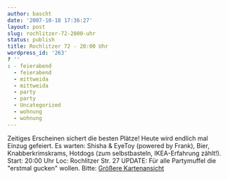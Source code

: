```yaml
---
author: bascht
date: '2007-10-18 17:36:27'
layout: post
slug: rochlitzer-72-2000-uhr
status: publish
title: Rochlitzer 72 - 20:00 Uhr
wordpress_id: '263'
? ''
: - feierabend
  - feierabend
  - mittweida
  - mittweida
  - party
  - party
  - Uncategorized
  - wohnung
  - wohnung
---
```


Zeitiges Erscheinen sichert die besten Plätze! Heute wird endlich
mal Einzug gefeiert. Es warten: Shisha & EyeToy (powered by Frank),
Bier, Knabberkrimskrams, Hotdogs (zum selbstbasteln, IKEA-Erfahrung
zählt!). Start: 20:00 Uhr Loc: Rochlitzer Str. 27 UPDATE: Für alle
Partymuffel die "erstmal gucken" wollen. Bitte:
[Größere Kartenansicht](http://maps.google.com/maps?f=q&hl=de&geocode=&time=&date=&ttype=&q=Rochlitzer+Straße+72,+09648+Mittweida,+Germany&sll=36.244273,-90&sspn=38.069998,64.160156&ie=UTF8&ll=50.99269,12.979145&spn=0.003661,0.007832&t=k&z=14&iwloc=addr&om=1&source=embed)


